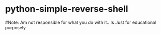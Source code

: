 ﻿# python-simple-reverse-shell
 #Note: 
Am not responsible for what you do with it.. Is Just for educational purposely
